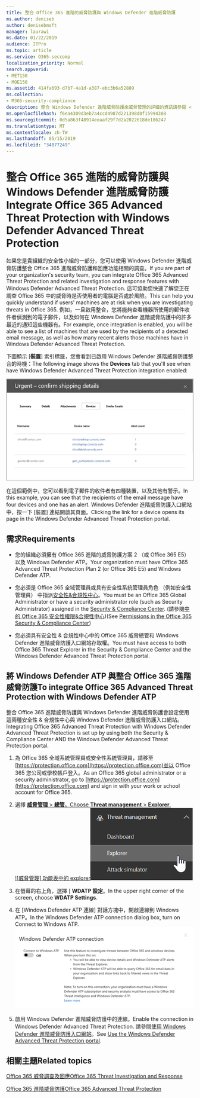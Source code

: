 ```yaml
---
title: 整合 Office 365 進階的威脅防護與 Windows Defender 進階威脅防護
ms.author: deniseb
author: denisebmsft
manager: laurawi
ms.date: 01/22/2019
audience: ITPro
ms.topic: article
ms.service: O365-seccomp
localization_priority: Normal
search.appverid:
- MET150
- MOE150
ms.assetid: 414fa693-d7b7-4a1d-a387-ebc3b6a52889
ms.collection:
- M365-security-compliance
description: 整合 Windows Defender 進階威脅防護來威脅管理的詳細的資訊請參閱 < Office 365 進階威脅防護。
ms.openlocfilehash: f6ea4309d3eb7a4ccd4987d221398d0f15994388
ms.sourcegitcommit: 0d5a863f48914eeaaf29f7d2a2022618de186247
ms.translationtype: MT
ms.contentlocale: zh-TW
ms.lasthandoff: 05/15/2019
ms.locfileid: "34077249"
---
```

# <a name="integrate-office-365-advanced-threat-protection-with-windows-defender-advanced-threat-protection"></a><span data-ttu-id="3d934-103">整合 Office 365 進階的威脅防護與 Windows Defender 進階威脅防護</span><span class="sxs-lookup"><span data-stu-id="3d934-103">Integrate Office 365 Advanced Threat Protection with Windows Defender Advanced Threat Protection</span></span>

<span data-ttu-id="3d934-104">如果您是貴組織的安全性小組的一部分，您可以使用 Windows Defender 進階威脅防護整合 Office 365 進階威脅防護和回應功能相關的調查。</span><span class="sxs-lookup"><span data-stu-id="3d934-104">If you are part of your organization's security team, you can integrate Office 365 Advanced Threat Protection and related investigation and response features with Windows Defender Advanced Threat Protection.</span></span> <span data-ttu-id="3d934-105">這可協助您快速了解您正在調查 Office 365 中的威脅時是否使用者的電腦是否處於風險。</span><span class="sxs-lookup"><span data-stu-id="3d934-105">This can help you quickly understand if users' machines are at risk when you are investigating threats in Office 365.</span></span> <span data-ttu-id="3d934-106">例如，一旦啟用整合，您將能夠查看機器所使用的郵件收件者偵測到的電子郵件，以及如何在 Windows Defender 進階威脅防護中的許多最近的通知這些機器有。</span><span class="sxs-lookup"><span data-stu-id="3d934-106">For example, once integration is enabled, you will be able to see a list of machines that are used by the recipients of a detected email message, as well as how many recent alerts those machines have in Windows Defender Advanced Threat Protection.</span></span>
  
<span data-ttu-id="3d934-107">下圖顯示 [**裝置**] 索引標籤，您會看到已啟用 Windows Defender 進階威脅防護整合的時機：</span><span class="sxs-lookup"><span data-stu-id="3d934-107">The following image shows the **Devices** tab that you'll see when have Windows Defender Advanced Threat Protection integration enabled:</span></span> 
  
![啟用 Windows Defender ATP 時，您可以看到機器警示的清單。](media/fec928ea-8f0c-44d7-80b9-a2e0a8cd4e89.PNG)
  
<span data-ttu-id="3d934-109">在這個範例中，您可以看到電子郵件的收件者有四種裝置，以及其他有警示。</span><span class="sxs-lookup"><span data-stu-id="3d934-109">In this example, you can see that the recipients of the email message have four devices and one has an alert.</span></span> <span data-ttu-id="3d934-110">Windows Defender 進階威脅防護入口網站中，按一下 [裝置] 連結開啟其頁面。</span><span class="sxs-lookup"><span data-stu-id="3d934-110">Clicking the link for a device opens its page in the Windows Defender Advanced Threat Protection portal.</span></span>
  
## <a name="requirements"></a><span data-ttu-id="3d934-111">需求</span><span class="sxs-lookup"><span data-stu-id="3d934-111">Requirements</span></span>

- <span data-ttu-id="3d934-112">您的組織必須擁有 Office 365 進階的威脅防護方案 2 （或 Office 365 E5） 以及 Windows Defender ATP。</span><span class="sxs-lookup"><span data-stu-id="3d934-112">Your organization must have Office 365 Advanced Threat Protection Plan 2 (or Office 365 E5) and Windows Defender ATP.</span></span>
    
- <span data-ttu-id="3d934-113">您必須是 Office 365 全域管理員或具有安全性系統管理員角色 （例如安全性管理員） 中指派[安全性&amp;合規性中心](https://protection.office.com)。</span><span class="sxs-lookup"><span data-stu-id="3d934-113">You must be an Office 365 Global Administrator or have a security administrator role (such as Security Administrator) assigned in the [Security &amp; Compliance Center](https://protection.office.com).</span></span> <span data-ttu-id="3d934-114">(請參閱[中的 Office 365 安全性權限&amp;合規性中心](permissions-in-the-security-and-compliance-center.md))</span><span class="sxs-lookup"><span data-stu-id="3d934-114">(See [Permissions in the Office 365 Security &amp; Compliance Center](permissions-in-the-security-and-compliance-center.md))</span></span>
    
- <span data-ttu-id="3d934-115">您必須具有安全性 & 合規性中心中的 Office 365 威脅總管和 Windows Defender 進階威脅防護入口網站存取權。</span><span class="sxs-lookup"><span data-stu-id="3d934-115">You must have access to both Office 365 Threat Explorer in the Security & Compliance Center and the Windows Defender Advanced Threat Protection portal.</span></span>
    
## <a name="to-integrate-office-365-advanced-threat-protection-with-windows-defender-atp"></a><span data-ttu-id="3d934-116">將 Windows Defender ATP 與整合 Office 365 進階威脅防護</span><span class="sxs-lookup"><span data-stu-id="3d934-116">To integrate Office 365 Advanced Threat Protection with Windows Defender ATP</span></span>

<span data-ttu-id="3d934-117">整合 Office 365 進階威脅防護與 Windows Defender 進階威脅防護會設定使用這兩種安全性 & 合規性中心與 Windows Defender 進階威脅防護入口網站。</span><span class="sxs-lookup"><span data-stu-id="3d934-117">Integrating Office 365 Advanced Threat Protection with Windows Defender Advanced Threat Protection is set up by using both the Security & Compliance Center AND the Windows Defender Advanced Threat Protection portal.</span></span>
  
1. <span data-ttu-id="3d934-118">為 Office 365 全域系統管理員或安全性系統管理員，請移至[https://protection.office.com](https://protection.office.com)並以 Office 365 您公司或學校帳戶登入。</span><span class="sxs-lookup"><span data-stu-id="3d934-118">As an Office 365 global administrator or a security administrator, go to [https://protection.office.com](https://protection.office.com) and sign in with your work or school account for Office 365.</span></span> 
    
2. <span data-ttu-id="3d934-119">選擇 [**威脅管理** \> **總管**。</span><span class="sxs-lookup"><span data-stu-id="3d934-119">Choose **Threat management** \> **Explorer**.</span></span><br><span data-ttu-id="3d934-120">![威脅管理] 功能表中的 explorer](media/ThreatMgmt-Explorer-nav.png)</span><span class="sxs-lookup"><span data-stu-id="3d934-120">![Explorer in Threat Management menu](media/ThreatMgmt-Explorer-nav.png)</span></span><br>
    
3. <span data-ttu-id="3d934-121">在螢幕的右上角，選擇 [ **WDATP 設定**。</span><span class="sxs-lookup"><span data-stu-id="3d934-121">In the upper right corner of the screen, choose **WDATP Settings**.</span></span>
    
4. <span data-ttu-id="3d934-122">在 [Windows Defender ATP 連線] 對話方塊中，開啟連線到 Windows ATP。</span><span class="sxs-lookup"><span data-stu-id="3d934-122">In the Windows Defender ATP connection dialog box, turn on Connect to Windows ATP.</span></span><br>![Windows Defender ATP 連線](media/Explorer-WDATPConnection-dialog.png)<br>
    
5. <span data-ttu-id="3d934-124">啟用 Windows Defender 進階威脅防護中的連線。</span><span class="sxs-lookup"><span data-stu-id="3d934-124">Enable the connection in Windows Defender Advanced Threat Protection.</span></span> <span data-ttu-id="3d934-125">請參閱[使用 Windows Defender 進階威脅防護入口網站](https://go.microsoft.com/fwlink/?linkid=859690)。</span><span class="sxs-lookup"><span data-stu-id="3d934-125">See [Use the Windows Defender Advanced Threat Protection portal](https://go.microsoft.com/fwlink/?linkid=859690).</span></span>

  
## <a name="related-topics"></a><span data-ttu-id="3d934-126">相關主題</span><span class="sxs-lookup"><span data-stu-id="3d934-126">Related topics</span></span>

[<span data-ttu-id="3d934-127">Office 365 威脅調查及回應</span><span class="sxs-lookup"><span data-stu-id="3d934-127">Office 365 Threat Investigation and Response</span></span>](office-365-ti.md)
  
[<span data-ttu-id="3d934-128">Office 365 進階威脅防護</span><span class="sxs-lookup"><span data-stu-id="3d934-128">Office 365 Advanced Threat Protection</span></span>](office-365-atp.md)
  

